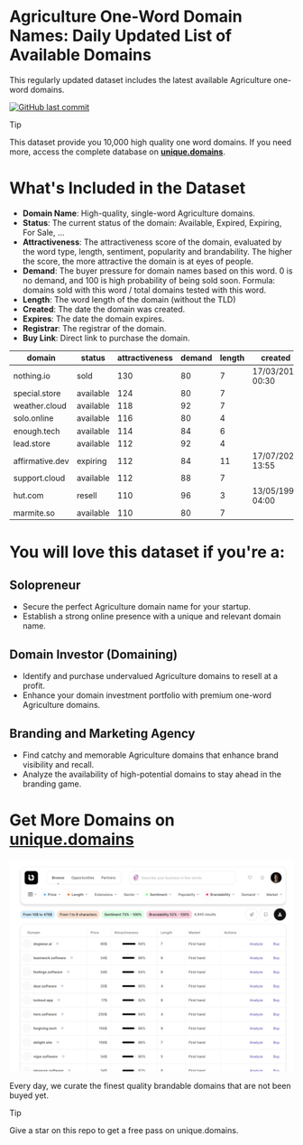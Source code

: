 
# Agriculture One-Word Domain Names: Daily Updated List of Available Domains

This regularly updated dataset includes the latest available Agriculture one-word domains.

[![GitHub last commit](https://img.shields.io/github/last-commit/UniqueDomains/agriculture-oneword-domains.svg?style=flat)]() 

> [!TIP]
> This dataset provide you 10,000 high quality one word domains.
> If you need more, access the complete database on **[unique.domains](https://unique.domains?utm_source=github&utm_medium=dataset&utm_campaign=Agriculture&utm_content=description.top)**.

# What's Included in the Dataset

- **Domain Name**: High-quality, single-word Agriculture domains.
- **Status**: The current status of the domain: Available, Expired, Expiring, For Sale, ...
- **Attractiveness**: The attractiveness score of the domain, evaluated by the word type, length, sentiment, popularity and brandability. The higher the score, the more attractive the domain is at eyes of people.
- **Demand**: The buyer pressure for domain names based on this word. 0 is no demand, and 100 is high probability of being sold soon. Formula: domains sold with this word / total domains tested with this word.
- **Length**: The word length of the domain (without the TLD)
- **Created**: The date the domain was created.
- **Expires**: The date the domain expires.
- **Registrar**: The registrar of the domain.
- **Buy Link**: Direct link to purchase the domain.

| domain          | status    | attractiveness | demand | length | created          | expires          | registrar        | sectors                              |
| --------------- | --------- | -------------- | ------ | ------ | ---------------- | ---------------- | ---------------- | ------------------------------------ |
| nothing.io      | sold      | 130            | 80     | 7      | 17/03/2015 00:30 | 17/03/2026 00:30 | Porkbun LLC      | Arts,General,Media                   |
| special.store   | available | 124            | 80     | 7      |                  |                  |                  | Business,Media,Retail                |
| weather.cloud   | available | 118            | 92     | 7      |                  |                  |                  | Environment,Media,Travel             |
| solo.online     | available | 116            | 80     | 4      |                  |                  |                  | Entertainment,Media,Technology       |
| enough.tech     | available | 114            | 84     | 6      |                  |                  |                  | Business,Education,General,Retail    |
| lead.store      | available | 112            | 92     | 4      |                  |                  |                  | Business,Education,Technology        |
| affirmative.dev | expiring  | 112            | 84     | 11     | 17/07/2023 13:55 | 17/07/2025 13:55 | GoDaddy.com, LLC | Education,General,Humanities,Media   |
| support.cloud   | available | 112            | 88     | 7      |                  |                  |                  | Business,Politics                    |
| hut.com         | resell    | 110            | 96     | 3      | 13/05/1995 04:00 | 14/05/2026 04:00 | Dynadot Inc      | Construction,Hospitality,Travel      |
| marmite.so      | available | 110            | 80     | 7      |                  |                  |                  | Food and Beverage,Hospitality,Retail |

# You will love this dataset if you're a:

## Solopreneur

- Secure the perfect Agriculture domain name for your startup.
- Establish a strong online presence with a unique and relevant domain name.

## Domain Investor (Domaining)

- Identify and purchase undervalued Agriculture domains to resell at a profit.
- Enhance your domain investment portfolio with premium one-word Agriculture domains.

## Branding and Marketing Agency

- Find catchy and memorable Agriculture domains that enhance brand visibility and recall.
- Analyze the availability of high-potential domains to stay ahead in the branding game.

# Get More Domains on [unique.domains](https://unique.domains?utm_source=github&utm_medium=dataset&utm_campaign=Agriculture&utm_content=description.bottom)

[![Access the only remaining good domain names, before your competitors.](https://github.com/UniqueDomains/agriculture-oneword-domains/blob/main/unique.domains.jpg?raw=true)](https://unique.domains?utm_source=github&utm_medium=dataset&utm_campaign=Agriculture&utm_content=description.image)

Every day, we curate the finest quality brandable domains that are not been buyed yet.

> [!TIP]
> Give a star on this repo to get a free pass on unique.domains.
        